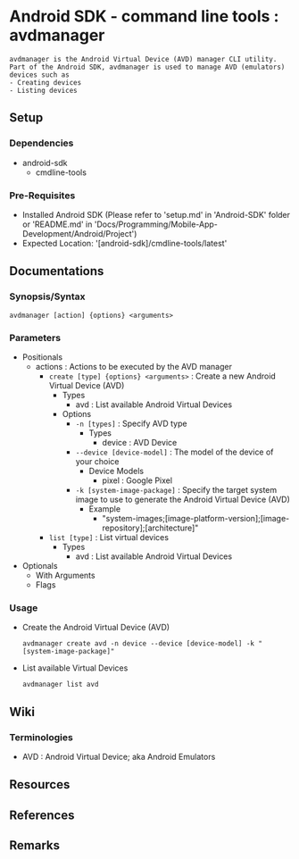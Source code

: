 # Android SDK - command line tools : avdmanager

```
avdmanager is the Android Virtual Device (AVD) manager CLI utility. Part of the Android SDK, avdmanager is used to manage AVD (emulators) devices such as
- Creating devices
- Listing devices
```

## Setup
### Dependencies
- android-sdk
    + cmdline-tools

### Pre-Requisites
+ Installed Android SDK (Please refer to 'setup.md' in 'Android-SDK' folder or 'README.md' in 'Docs/Programming/Mobile-App-Development/Android/Project')
+ Expected Location: '[android-sdk]/cmdline-tools/latest'

## Documentations

### Synopsis/Syntax
```console
avdmanager [action] {options} <arguments>
```

### Parameters
- Positionals
    - actions : Actions to be executed by the AVD manager
        - `create [type] {options} <arguments>` : Create a new Android Virtual Device (AVD)
            - Types
                + avd : List available Android Virtual Devices
            - Options
                - `-n [types]` : Specify AVD type
                    - Types
                        + device : AVD Device
                - `--device [device-model]` : The model of the device of your choice
                    - Device Models
                        + pixel : Google Pixel
                - `-k [system-image-package]` : Specify the target system image to use to generate the Android Virtual Device (AVD)
                    - Example
                        + "system-images;[image-platform-version];[image-repository];[architecture]"
        - `list [type]` : List virtual devices
            - Types
                + avd : List available Android Virtual Devices
- Optionals
    - With Arguments
    - Flags

### Usage
- Create the Android Virtual Device (AVD)
    ```console
    avdmanager create avd -n device --device [device-model] -k "[system-image-package]"
    ```

- List available Virtual Devices
    ```console
    avdmanager list avd
    ```

## Wiki
### Terminologies
+ AVD : Android Virtual Device; aka Android Emulators

## Resources

## References

## Remarks